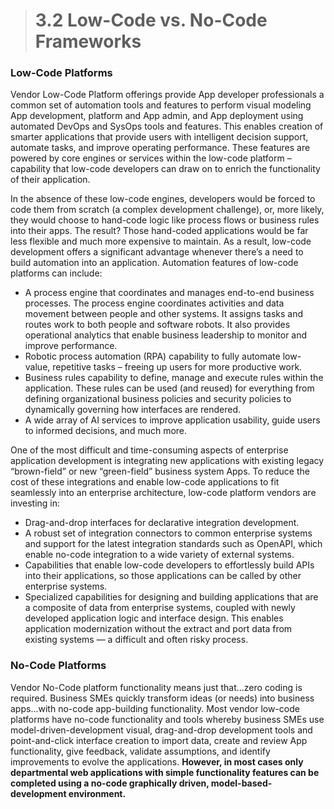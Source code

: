 > # **3.2** Low-Code vs. No-Code Frameworks

### Low-Code Platforms

Vendor Low-Code Platform offerings provide App developer professionals a common set of automation tools and features to perform visual modeling App development, platform and App admin, and App deployment using automated DevOps and SysOps tools and features. This enables creation of smarter applications that provide users with intelligent decision support, automate tasks, and improve operating performance. These features are powered by core engines or services within the low-code platform – capability that low-code developers can draw on to enrich the functionality of their application. 

In the absence of these low-code engines, developers would be forced to code them from scratch (a complex development challenge), or, more likely, they would choose to hand-code logic like process flows or business rules into their apps. The result? Those hand-coded applications would be far less flexible and much more expensive to maintain. As a result, low-code development offers a significant advantage whenever there’s a need to build automation into an application. Automation features of low-code platforms can include:

- A process engine that coordinates and manages end-to-end business processes. The process engine coordinates activities and data movement between people and other systems. It assigns tasks and routes work to both people and software robots. It also provides operational analytics that enable business leadership to monitor and improve performance.
- Robotic process automation (RPA) capability to fully automate low-value, repetitive tasks – freeing up users for more productive work.
- Business rules capability to define, manage and execute rules within the application. These rules can be used (and reused) for everything from defining organizational business policies and security policies to dynamically governing how interfaces are rendered.
- A wide array of AI services to improve application usability, guide users to informed decisions, and much more.

One of the most difficult and time-consuming aspects of enterprise application development is integrating new applications with existing legacy “brown-field” or new “green-field” business system Apps. To reduce the cost of these integrations and enable low-code applications to fit seamlessly into an enterprise architecture, low-code platform vendors are investing in:

- Drag-and-drop interfaces for declarative integration development.
- A robust set of integration connectors to common enterprise systems and support for the latest integration standards such as OpenAPI, which enable no-code integration to a wide variety of external systems.
- Capabilities that enable low-code developers to effortlessly build APIs into their applications, so those applications can be called by other enterprise systems.
- Specialized capabilities for designing and building applications that are a composite of data from enterprise systems, coupled with newly developed application logic and interface design. This enables application modernization without the extract and port data from existing systems — a difficult and often risky process.

### No-Code Platforms

Vendor No-Code platform functionality means just that...zero coding is required. Business SMEs quickly transform ideas (or needs) into business apps...with no-code app-building functionality. Most vendor low-code platforms have no-code functionality and tools whereby business SMEs use model-driven-development visual, drag-and-drop development tools and point-and-click interface creation to import data, create and review App functionality, give feedback, validate assumptions, and identify improvements to evolve the applications.  __However, in most cases only departmental web applications with simple functionality features can be completed using a no-code graphically driven, model-based-development environment.__
